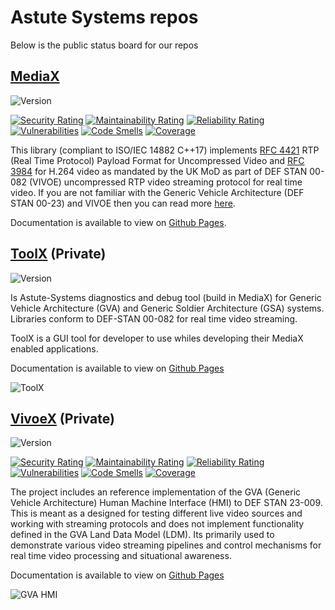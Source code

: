 # Astute Systems repos

Below is the public status board for our repos

## [MediaX](https://github.com/Astute-Systems/MediaX)

![Version](https://Astute-Systems.github.io/MediaX/version.svg)

[![Security Rating](https://sonarcloud.io/api/project_badges/measure?project=Astute-Systems_MediaX&metric=security_rating&token=5c629e538c08ce4ac4d5d7a4cfc6e7e682c680f2)](https://sonarcloud.io/summary/new_code?id=Astute-Systems_MediaX)
[![Maintainability Rating](https://sonarcloud.io/api/project_badges/measure?project=Astute-Systems_MediaX&metric=sqale_rating&token=5c629e538c08ce4ac4d5d7a4cfc6e7e682c680f2)](https://sonarcloud.io/summary/new_code?id=Astute-Systems_MediaX)
[![Reliability Rating](https://sonarcloud.io/api/project_badges/measure?project=Astute-Systems_MediaX&metric=reliability_rating&token=5c629e538c08ce4ac4d5d7a4cfc6e7e682c680f2)](https://sonarcloud.io/summary/new_code?id=Astute-Systems_MediaX)
[![Vulnerabilities](https://sonarcloud.io/api/project_badges/measure?project=Astute-Systems_MediaX&metric=vulnerabilities&token=5c629e538c08ce4ac4d5d7a4cfc6e7e682c680f2)](https://sonarcloud.io/summary/new_code?id=Astute-Systems_MediaX)
[![Code Smells](https://sonarcloud.io/api/project_badges/measure?project=Astute-Systems_MediaX&metric=code_smells&token=5c629e538c08ce4ac4d5d7a4cfc6e7e682c680f2)](https://sonarcloud.io/summary/new_code?id=Astute-Systems_MediaX)
[![Coverage](https://sonarcloud.io/api/project_badges/measure?project=Astute-Systems_MediaX&metric=coverage&token=5c629e538c08ce4ac4d5d7a4cfc6e7e682c680f2)](https://sonarcloud.io/summary/new_code?id=Astute-Systems_MediaX)

This library (compliant to ISO/IEC 14882 C++17) implements [RFC 4421](https://datatracker.ietf.org/doc/html/rfc4421) RTP (Real Time Protocol) Payload Format for Uncompressed Video and [RFC 3984](https://datatracker.ietf.org/doc/html/rfc3984) for H.264 video as mandated by the UK MoD as part of DEF STAN 00-082 (VIVOE) uncompressed RTP video streaming protocol for real time video. If you are not familiar with the Generic Vehicle Architecture (DEF STAN 00-23) and VIVOE then you can read more [here](https://en.wikipedia.org/wiki/Generic_Vehicle_Architecture).

Documentation is available to view on [Github Pages](https://astute-systems.github.io/MediaX).

## [ToolX](https://github.com/Astute-Systems/ToolX) (Private)

![Version](https://Astute-Systems.github.io/ToolX/version.svg)

Is Astute-Systems diagnostics and debug tool (build in MediaX) for Generic Vehicle Architecture (GVA) and Generic Soldier Architecture (GSA) systems. Libraries conform to DEF-STAN 00-082 for real time video streaming.

ToolX is a GUI tool for developer to use whiles developing their MediaX enabled applications.

Documentation is available to view on [Github Pages](https://astute-systems.github.io/ToolX)

![ToolX](https://astute-systems.github.io/ToolX/ToolX_Dark.png)

## [VivoeX](https://github.com/Astute-Systems/VivoeX) (Private)

![Version](https://Astute-Systems.github.io/VivoeX/version.svg)

[![Security Rating](https://sonarcloud.io/api/project_badges/measure?project=Astute-Systems_VivoeX&metric=security_rating&token=dd627a43e7e8bd89edfc7709dad0120224bbf6d2)](https://sonarcloud.io/summary/new_code?id=Astute-Systems_VivoeX)
[![Maintainability Rating](https://sonarcloud.io/api/project_badges/measure?project=Astute-Systems_VivoeX&metric=sqale_rating&token=dd627a43e7e8bd89edfc7709dad0120224bbf6d2)](https://sonarcloud.io/summary/new_code?id=Astute-Systems_VivoeX)
[![Reliability Rating](https://sonarcloud.io/api/project_badges/measure?project=Astute-Systems_VivoeX&metric=reliability_rating&token=dd627a43e7e8bd89edfc7709dad0120224bbf6d2)](https://sonarcloud.io/summary/new_code?id=Astute-Systems_VivoeX)
[![Vulnerabilities](https://sonarcloud.io/api/project_badges/measure?project=Astute-Systems_VivoeX&metric=vulnerabilities&token=dd627a43e7e8bd89edfc7709dad0120224bbf6d2)](https://sonarcloud.io/summary/new_code?id=Astute-Systems_VivoeX)
[![Code Smells](https://sonarcloud.io/api/project_badges/measure?project=Astute-Systems_VivoeX&metric=code_smells&token=dd627a43e7e8bd89edfc7709dad0120224bbf6d2)](https://sonarcloud.io/summary/new_code?id=Astute-Systems_VivoeX)
[![Coverage](https://sonarcloud.io/api/project_badges/measure?project=Astute-Systems_VivoeX&metric=coverage&token=dd627a43e7e8bd89edfc7709dad0120224bbf6d2)](https://sonarcloud.io/summary/new_code?id=Astute-Systems_VivoeX)

The project includes an reference implementation of the GVA (Generic Vehicle Architecture) Human Machine Interface (HMI) to DEF STAN 23-009. This is meant as a designed for testing different live video sources and working with streaming protocols and does not implement functionality defined in the GVA Land Data Model (LDM). Its primarily used to demonstrate various video streaming pipelines and control mechanisms for real time video processing and situational awareness.

Documentation is available to view on [Github Pages](https://astute-systems.github.io/VivoeX)


![GVA HMI](https://astute-systems.github.io/VivoeX/ScreenshotSaFront.png)
